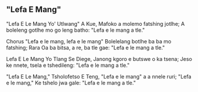 ## "Lefa E Mang"

"Lefa E Le Mang Yo' Utlwang" A Kue,
Mafoko a molemo fatshing jotlhe;
A boleleng gotlhe mo go leng batho:
"Lefa e le mang a tle."

Chorus
"Lefa e le mang, lefa e le mang"
Bolelelang botlhe ba ba mo fatshing;
Rara Oa ba bitsa, a re, ba tle gae:
"Lefa e le mang a tle."

Lefa E Le Mang Yo Tlang Se Diege,
Janong kgoro e butswe o ka tsena;
Jeso ke nnete, tsela e tshedileng:
"Lefa e le mang a tle."

"Lefa E Le Mang," Tsholofetso E Teng,
"Lefa e le mang" a a nnele ruri;
"Lefa e le mang," Ke tshelo jwa gale:
"Lefa e le mang a tle."

